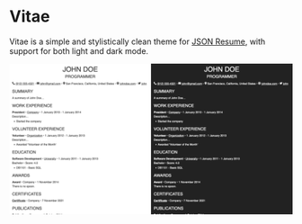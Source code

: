 # Vitae

Vitae is a simple and stylistically clean theme for [JSON Resume](https://jsonresume.org), with support for both light and dark mode.

![](sample.png)
